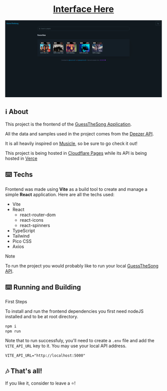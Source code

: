 <h1 align="center"><a href="https://guessthesong-front.pages.dev/" target="_blank">Interface Here</a></h1>

<p align="center">
  <img src="./public/image.png">
</p>

## ℹ️ About

This project is the frontend of the [GuessTheSong Application](https://github.com/josermca01/guess-the-song-flask).

All the data and samples used in the project comes from the [Deezer API](https://developers.deezer.com/).

It is all heavily inspired on [Musicle](https://musicle.app/), so be sure to go check it out!

This project is being hosted in [Cloudflare Pages](https://pages.cloudflare.com/) while its API is being hosted in [Verce](https://vercel.com/)

## ⌨️ Techs

Frontend was made using **Vite** as a build tool to create and manage a simple **React** application. Here are all the techs used:
- Vite
- React
  - react-router-dom
  - react-icons
  - react-spinners
- TypeScript
- Tailwind
- Pico CSS
- Axios

> [!NOTE]
>
>To run the project you would probably like to run your local [GuessTheSong API](https://github.com/josermca01/guess-the-song-flask).

## ⌨️ Running and Building

First Steps

To install and run the frontend dependencies you first need nodeJS installed and to be at root directory.

```
npm i
npm run
```

Note that to run successfuly, you'll need to create a `.env` file and add the `VITE_API_URL` key to it. You may use your local API address.
```
VITE_API_URL="http://localhost:5000"
```

## 🎶 That's all!
If you like it, consider to leave a ⭐! 
